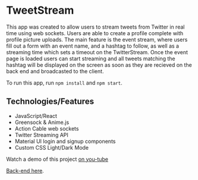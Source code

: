 # TweetStream

This app was created to allow users to stream tweets from Twitter in real time using web sockets. Users are able to create a profile complete with profile picture uploads. The main feature is the event stream, where users fill out a form with an event name, and a hashtag to follow, as well as a streaming time which sets a timeout on the TwitterStream. Once the event page is loaded users can start streaming and all tweets matching the hashtag will be displayed on the screen as soon as they are recieved on the back end and broadcasted to the client.

To run this app, run `npm install` and `npm start`.

## Technologies/Features

- JavaScript/React
- Greensock & Anime.js
- Action Cable web sockets
- Twitter Streaming API
- Material UI login and signup components
- Custom CSS Light/Dark Mode

Watch a demo of this project [on you-tube](https://www.youtube.com/watch?v=urTOZf8Z2A4)

[Back-end here](https://github.com/e-papanicolas/tweet-back-end).
